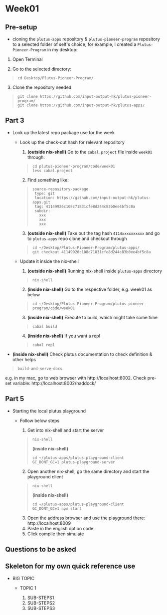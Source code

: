 # Week01

## Pre-setup
* cloning the `plutus-apps` repository & `plutus-pioneer-program` repository to a selected folder of self's choice, for example, I created a `Plutus-Pioneer-Program` in my desktop:

1. Open Terminal

2. Go to the selected directory:
>```
>cd Desktop/Plutus-Pioneer-Program/
>```

3. Clone the repository needed
>```
>git clone https://github.com/input-output-hk/plutus-pioneer-program/
>git clone https://github.com/input-output-hk/plutus-apps/
>```

## Part 3
* Look up the latest repo package use for the week

  *  Look up the check-out hash for relevant repository
  
      1. <strong>(outside nix-shell)</strong> Go to the `cabal.project` file inside `week01` through: 
      >```
      >cd plutus-pioneer-program/code/week01
      >less cabal.project
      >```
      2. Find something like:
      >```
      >source-repository-package
      >  type: git
      >  location: https://github.com/input-output-hk/plutus-apps.git
      >  tag: 41149926c108c71831cfe8d244c83b0ee4bf5c8a
      >  subdir:
      >    xxx
      >    xxx
      >    xxx
      >```
      3. <strong>(outside nix-shell)</strong> Take out the tag hash `4114xxxxxxxxxx` and go to `plutus-apps` repo clone and checkout through 
      >```
      >cd ~/Desktop/Plutus-Pioneer-Program/plutus-apps/
      >git checkout 41149926c108c71831cfe8d244c83b0ee4bf5c8a
      >```

  * Update it inside the nix-shell
  
      1. <strong>(outside nix-shell)</strong> Running nix-shell inside `plutus-apps` directory
      >```
      >nix-shell
      >```
      
      2. <strong>(inside nix-shell)</strong> Go to the respective folder, e.g. week01 as below 
      >```
      >cd ~/Desktop/Plutus-Pioneer-Program/plutus-pioneer-program/code/week01
      >```
      
      3. <strong>(inside nix-shell)</strong> Execute to build, which might take some time
      >```
      >cabal build
      >```
      
      4. <strong>(inside nix-shell)</strong> If you want a repl
      >```
      >cabal repl
      >```
      
* <strong>(inside nix-shell)</strong> Check plutus documentation to check definition & other helps
>```
>build-and-serve-docs
>```

e.g. in my mac, go to web browser with http://localhost:8002. Check pre-set variable: http://localhost:8002/haddock/

## Part 5

* Starting the local plutus playground

  * Follow below steps

    1. Get into nix-shell and start the server
    >```
    >nix-shell
    >```
    ><strong>(inside nix-shell)</strong>
    >```
    >cd ~/plutus-apps/plutus-playground-client
    >GC_DONT_GC=1 plutus-playground-server   
    >```
    2. Open another nix-shell, go the same directory and start the playground client
    >```
    >nix-shell
    >```
    ><strong>(inside nix-shell)</strong>
    >```
    >cd ~/plutus-apps/plutus-playground-client
    >GC_DONT_GC=1 npm start
    >```

    3. Open the address browser and use the playground there: http://localhost:8009
    4. Paste in the english option code
    5. Click compile then simulate


## Questions to be asked

## Skeleton for my own quick reference use
* BIG TOPIC

  * TOPIC 1

    1. SUB-STEPS1
    2. SUB-STEPS2
    3. SUB-STEPS3
